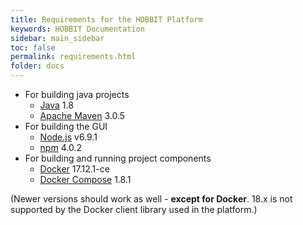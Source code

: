 ```yaml
---
title: Requirements for the HOBBIT Platform
keywords: HOBBIT Documentation
sidebar: main_sidebar
toc: false
permalink: requirements.html
folder: docs
---
```


* For building java projects
  * [Java](https://www.java.com) 1.8
  * [Apache Maven](http://maven.apache.org/) 3.0.5
* For building the GUI
  * [Node.js](https://nodejs.org) v6.9.1
  * [npm](https://www.npmjs.com/) 4.0.2
* For building and running project components
  * [Docker](https://www.docker.com/) 17.12.1-ce
  * [Docker Compose](https://docs.docker.com/compose/) 1.8.1

(Newer versions should work as well - **except for Docker**. 18.x is not supported by the Docker client library used in the platform.)

